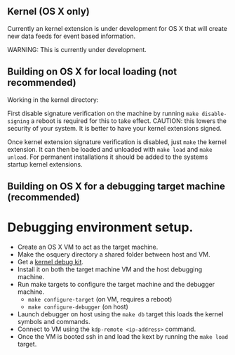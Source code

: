 ## Kernel (OS X only)

Currently an kernel extension is under development for OS X that will create new data feeds for event based information.

WARNING:  This is currently under development.

## Building on OS X for local loading (not recommended)

Working in the kernel directory:

First disable signature verification on the machine by running `make disable-signing` a reboot is required for this to take effect.  CAUTION: this lowers the security of your system.  It is better to have your kernel extensions signed.

Once kernel extension signature verification is disabled, just `make` the kernel extension.  It can then be loaded and unloaded with `make load` and `make unload`.  For permanent installations it should be added to the systems startup kernel extensions.

## Building on OS X for a debugging target machine (recommended)

# Debugging environment setup.
- Create an OS X VM to act as the target machine.
- Make the osquery directory a shared folder between host and VM.
- Get a [kernel debug kit](https://developer.apple.com/downloads/).
- Install it on both the target machine VM and the host debugging machine.
- Run make targets to configure the target machine and the debugger machine.
  - `make configure-target`   (on VM, requires a reboot)
  - `make configure-debugger` (on host)
- Launch debugger on host using the `make db` target this loads the kernel symbols and commands.
- Connect to VM using the `kdp-remote <ip-address>` command.
- Once the VM is booted ssh in and load the kext by running the `make load` target.


